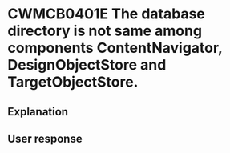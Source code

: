 # CWMCB0401E The database directory is not same among components ContentNavigator, DesignObjectStore and TargetObjectStore.

## Explanation

## User response